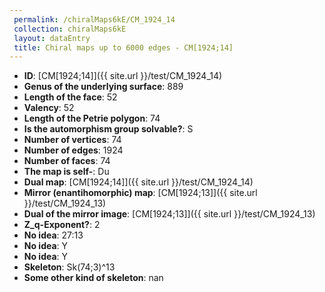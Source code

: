 ```yaml
--- 
 permalink: /chiralMaps6kE/CM_1924_14 
 collection: chiralMaps6kE
 layout: dataEntry
 title: Chiral maps up to 6000 edges - CM[1924;14]
---
```


- **ID**: [CM[1924;14]]({{ site.url }}/test/CM_1924_14)
- **Genus of the underlying surface**: 889
- **Length of the face**: 52
- **Valency**: 52
- **Length of the Petrie polygon**: 74
- **Is the automorphism group solvable?**: S
- **Number of vertices**: 74
- **Number of edges**: 1924
- **Number of faces**: 74
- **The map is self-**: Du
- **Dual map**: [CM[1924;14]]({{ site.url }}/test/CM_1924_14)
- **Mirror (enantihomorphic) map**: [CM[1924;13]]({{ site.url }}/test/CM_1924_13)
- **Dual of the mirror image**: [CM[1924;13]]({{ site.url }}/test/CM_1924_13)
- **Z_q-Exponent?**: 2
- **No idea**:  27:13
- **No idea**: Y
- **No idea**: Y
- **Skeleton**: Sk(74;3)^13
- **Some other kind of skeleton**: nan
